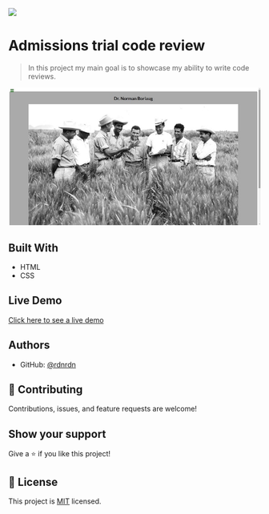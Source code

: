 ![](https://img.shields.io/badge/Microverse-blueviolet)

# Admissions trial code review

> In this project my main goal is to showcase my ability to write code reviews.

<img src="project-demonstration.jpg">

## Built With

- HTML
- CSS

## Live Demo

[Click here to see a live demo](https://raw.githack.com/rdnrn/trial-review/review/index.html)

## Authors

- GitHub: [@rdnrdn](https://rdnrdn)

## 🤝 Contributing

Contributions, issues, and feature requests are welcome!

## Show your support

Give a ⭐️ if you like this project!

## 📝 License

This project is [MIT](./MIT.md) licensed.